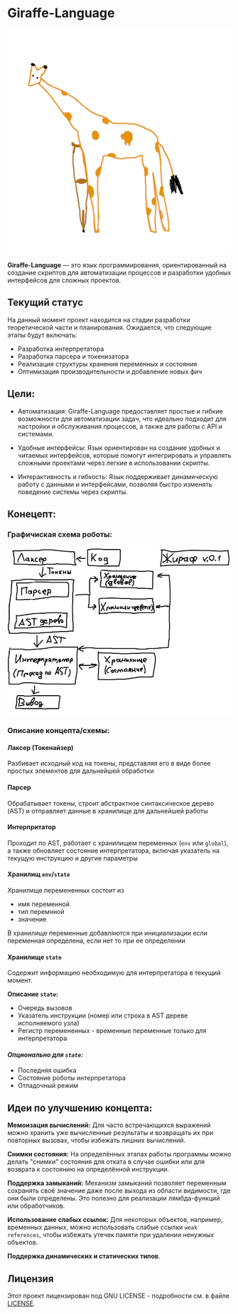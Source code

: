 # Giraffe-Language

![Giraffe](images/Giraffe.png)

**Giraffe-Language** — это язык программирования, ориентированный на создание скриптов для автоматизации процессов и разработки удобных интерфейсов для сложных проектов. 


## Текущий статус

На данный момент проект находится на стадии разработки теоретической части и планирования. Ожидается, что следующие этапы будут включать:

- Разработка интерпретатора
- Разработка парсера и токенизатора
- Реализация структуры хранения переменных и состояния
- Оптимизация производительности и добавление новых фич

## Цели:

- Автоматизация: Giraffe-Language предоставляет простые и гибкие возможности для автоматизации задач, что идеально подходит для настройки и обслуживания процессов, а также для работы с API и системами.

- Удобные интерфейсы: Язык ориентирован на создание удобных и читаемых интерфейсов, которые помогут интегрировать и управлять сложными проектами через легкие в использовании скрипты.

- Интерактивность и гибкость: Язык поддерживает динамическую работу с данными и интерфейсами, позволяя быстро изменять поведение системы через скрипты.

## Конецепт:

### Графичиская схема роботы:

![Giraffe Sheme](images/Giraffe_Sheme.jpg)

### Описание концепта/схемы:

#### Лаксер (Токенайзер)
Разбивает исходный код на токены, представляя его в виде более простых элементов для дальнейшей обработки


#### Парсер
Обрабатывает токены, строит абстрактное синтаксическое дерево (AST) и отправляет данные в хранилище для дальнейшей работы


#### Интерпритатор
Проходит по AST, работает с хранилищем переменных (`env` или `global`), а также обновляет состояние интерпретатора, включая указатель на текущую инструкцию и другие параметры


#### Хранилищ `env`/`state`
Хранилище перемененных состоит из 
- имя переменной
- тип перемнной 
- значение 

В хранилище переменные добавляются при инициализации если переменная определена, если нет то при ее определении


#### Хранилище `state`
Содержит информацию необходимую для интерпретатора в текущий момент. 

**Описание `state`:**

- Очередь вызовов 
- Указатель инструкции (номер или строка в AST дереве исполняемого узла)
- Регистр перемененных - временные переменные только для интерпретатора 

####  ***Опционально для `state`:***

- Последняя ошибка
- Состояние роботы интерпретатора
- Отладочный режим



## Идеи по улучшению концепта:

**Мемоизация вычислений:** Для часто встречающихся выражений можно хранить уже вычисленные результаты и возвращать их при повторных вызовах, чтобы избежать лишних вычислений.

**Снимки состояния:** На определённых этапах работы программы можно делать "снимки" состояния для отката в случае ошибки или для возврата к состоянию на определённой инструкции.

**Поддержка замыканий:** Механизм замыканий позволяет переменным сохранять своё значение даже после выхода из области видимости, где они были определены. Это полезно для реализации лямбда-функций или обработчиков.

**Использование слабых ссылок:** Для некоторых объектов, например, временных данных, можно использовать слабые ссылки `weak references`, чтобы избежать утечек памяти при удалении ненужных объектов.

**Поддержка динамических и статических типов**.


## Лицензия

Этот проект лицензирован под GNU LICENSE - подробности см. в файле [LICENSE](LICENSE).